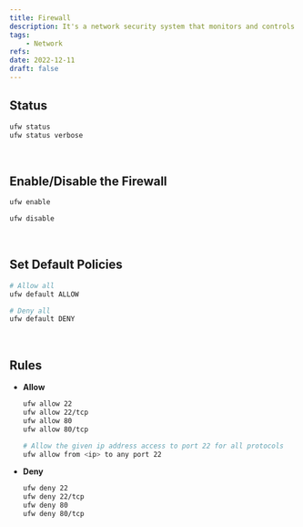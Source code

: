 ```yaml
---
title: Firewall
description: It's a network security system that monitors and controls incoming and outgoing network traffic based on predetermined security rules.
tags:
    - Network
refs:
date: 2022-12-11
draft: false
---
```


## Status

```sh
ufw status
ufw status verbose
```

<br />

## Enable/Disable the Firewall

```sh
ufw enable

ufw disable
```

<br />

## Set Default Policies

```sh
# Allow all
ufw default ALLOW

# Deny all
ufw default DENY
```

<br />

## Rules

- **Allow**

    ```sh
    ufw allow 22
    ufw allow 22/tcp
    ufw allow 80
    ufw allow 80/tcp

    # Allow the given ip address access to port 22 for all protocols
    ufw allow from <ip> to any port 22
    ```

- **Deny**

    ```sh
    ufw deny 22
    ufw deny 22/tcp
    ufw deny 80
    ufw deny 80/tcp
    ```